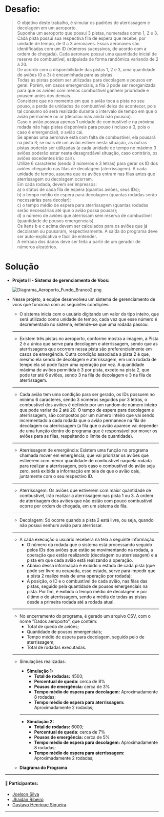 # Desafio:
> O objetivo deste trabalho, é simular os padrões de aterrissagem e decolagem em um aeroporto.<br>
Suponha um aeroporto que possui 3 pistas, numeradas como 1, 2 e 3.<br>
Cada pista possui sua respectiva fila de espera que recebe, por unidade de tempo, de 0 a 3 aeronaves. Essas aeronaves são identificadas com um ID (números sucessivos, de acordo com a ordem de chegada). Cada aeronave possui uma quantidade inicial de reserva de combustível, estipulada de forma randômica variando de 2 a 20.<br>
De acordo com a disponibilidade das pistas 1, 2 e 3, uma quantidade de aviões (0 a 3) é encaminhada para as pistas.<br>
Todas as pistas podem ser utilizadas para decolagem e pousos em geral. Porém, em casos emergenciais, a fila 3 pode ser reorganizada para que os aviões com menos combustível ganhem prioridade e pousem antes dos demais.<br>
Considere que no momento em que o avião toca a pista no seu pouso, a perda de unidades de combustível deixa de acontecer, pois tal consumo só será realizado durante o intervalo de tempo em que o avião permanece no ar (decolou mas ainda não pousou).<br>
Caso o avião possua apenas 1 unidade de combustível e na próxima rodada não haja pistas disponíveis para pouso (incluso a 3, pois o caso é emergencial), o avião cai.<br>
Se apenas uma aeronave está com falta de combustível, ela pousará na pista 3; se mais de um avião estiver nesta situação, as outras pistas poderão ser utilizadas (a cada unidade de tempo no máximo 3 aviões poderão estar nesta desagradável situação, caso contrário, os aviões excedentes irão cair).<br>
Utilize 6 caracteres (sendo 3 números e 3 letras) para gerar os ID dos aviões chegando nas filas de decolagem (aterrissagem). A cada unidade de tempo, assuma que os aviões entram nas filas antes que aterrissagem ou decolagem ocorram.<br>
Em cada rodada, devem ser impressos:<br>
a) o status de cada fila de espera (quantos aviões, seus IDs);<br>
b) o tempo médio de espera para decolagem (quantas rodadas serão necessárias para decolar);<br>
c) o tempo médio de espera para aterrissagem (quantas rodadas serão necessárias até que o avião possa pousar);<br>
d) o número de aviões que aterrissam sem reserva de combustível (quantidade de pousos emergenciais).<br>
Os itens b e c acima devem ser calculados para os aviões que já decolaram ou pousaram, respectivamente. A saída do programa deve ser auto-explicativa e fácil de entender.<br>
A entrada dos dados deve ser feita a partir de um gerador de números aleatórios.

# Solução
- **Projeto II - Sistema de gerenciamento de Voos:**

  

  ![Diagrama_Aeroporto_Fundo_Branco2.png](https://s2.loli.net/2022/10/27/4ciBsmD89PTZKoA.png)

  

- Nesse projeto, a equipe desenvolveu um sistema de gerenciamento de voos que funciona com as seguintes condições: 
  
  - O sistema inicia com o usuário digitando um valor do tipo inteiro, que será utilizado como unidade de tempo, cada vez que esse número é decrementado no sistema, entende-se que uma rodada passou.
  
  _____
  
  - Existem três pistas no aeroporto, conforme mostra a imagem, a Pista 2 é a única que serve para decolagem e aterrissagem, sendo que as aterrissagens que ocorrem nessa pista são preferencialmente em casos de emergência. Outra condição associada a pista 2 é que, mesmo ela sendo de decolagem e aterrissagem, em uma rodada de tempo ela só pode fazer uma operação por vez. A quantidade máxima de aviões permitida é 3 por pista, exceto na pista 2, que pode ter até 6 aviões, sendo 3 na fila de decolagem e 3 na fila de aterrissagem. 
  
  _____
  
  - Cada avião tem uma condição para ser gerado, os IDs possuem no mínimo 6 caracteres, sendo 3 números seguidos por 3 letras, o combustível dos aviões é definido por um random de número inteiro que pode variar de 2 até 20. O tempo de espera para decolagem e aterrissagem, são compostos por um número inteiro que vai sendo incrementado a cada rodada que o avião permanece na fila de decolagem ou aterrissagem (a fila que o avião aparece vai depender de uma função dentro do programa que é responsável por mover os aviões para as filas, respeitando o limite de quantidade). 
  
  _____
  
  - Aterrissagem de emergência: Existem uma função no programa chamada mover em emergência, que vai priorizar os aviões que estiverem com menor quantidade de combustível naquela rodada para realizar a aterrissagem, pois caso o combustível do avião seja zero, será exibida a informação em tela de que o avião caiu, juntamente com o seu respectivo ID. 
  
  _____
  
  - Aterrissagem: Os aviões que estiverem com maior quantidade de combustível, irão realizar a aterrissagem nas pista 1 ou 3. A ordem de aterrisagem dos aviões que não estão com pouco combustível ocorre por ordem de chegada, em um sistema de fila.
  
  _____
  
  - Decolagem: Só ocorre quando a pista 2 está livre, ou seja, quando não possui nenhum avião para aterrissar. 
  
  ____
  
  - A cada execução o usuário recebera na tela a seguinte informação: 
    - O número da rodada que o sistema está processando seguido pelos IDs dos aviões que estão se movimentando na rodada, a operação que estão realizando (decolagem ou aterrissagem) e a pista em que cada avião está realizando a operação.  
    - Abaixo dessa informação é exibido o estado de cada pista (que pode ser livre ou ocupada, esse estado, serve para impedir que a pista 2 realize mais de uma operação por rodada); 
    - A posição, o ID e o combustível de cada avião, nas filas das pistas, seguido pela quantidade de pousos emergenciais na pista. Por fim, é exibido o tempo médio de decolagem e por último o de aterrissagem, sendo a média de todas as pistas desde a primeira rodada até a rodada atual. 
  
  _____
  
  - No encerramento do programa, é gerado um arquivo CSV, com o nome "Dados aeroporto", que contém: 
    - Total de queda de aviões; 
    - Quantidade de pousos emergenciais; 
    - Tempo médio de espera para decolagem, seguido pelo de aterrissagem; 
    - Total de rodadas executadas.
  
  ____
  
  - Simulações realizadas: 
  
    - **Simulação 1:**
      - **Total de rodadas:** 4500;
      - **Percentual de queda:** cerca de 8%
      - **Pousos de emergência:** cerca de 3%
      - **Tempo médio de espera para decolagem:** Aproximadamente 8 rodadas; 
      - **Tempo médio de espera para aterrissagem:** Aproximadamente 2 rodadas; 
  
    ____
  
    - **Simulação 2:**
      - **Total de rodadas:** 6000;
      - **Percentual de queda:** cerca de 7%
      - **Pousos de emergência:** cerca de 5%
      - **Tempo médio de espera para decolagem:** Aproximadamente 8 rodadas; 
      - **Tempo médio de espera para aterrissagem:** Aproximadamente 2 rodadas; 

  - **Diagrama do Programa**

____

#### :busts_in_silhouette: Participantes:   

- [Joelson Silva](https://br.linkedin.com/in/joelsons)
- [Jhaidan Ribeiro](https://br.linkedin.com/in/jhaidan42)
- [Gustavo Henrique Siqueira](www.linkedin.com/in/gustavo-henriques)  
____



